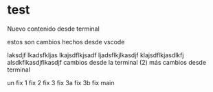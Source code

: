 # test


Nuevo contenido desde terminal

estos son cambios hechos desde vscode




laksdjf
lkadsfkljas
lkajsdflkjsadf
ljadsflkjlkasdjf
klajsdflkjasdlkfj
alsdkflkasdjflkasdjf
cambios desde la terminal (2)
más cambios desde terminal


un fix 1
fix 2
fix 3
fix 3a
fix 3b
fix main